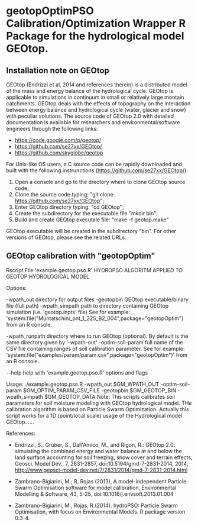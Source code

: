 
# geotopOptimPSO Calibration/Optimization Wrapper R Package for the hydrological model GEOtop.

## Installation note on GEOtop 

GEOtop (Endrizzi et al, 2014 and references therein) is a distributed model of the mass and energy balance of the hydrological cycle. GEOtop is applicable to simulations in continuum in small or relatively large montain catchments. GEOtop deals with the effects of topography on the interaction between energy balance and hydrological cycle (water, glacier and snow) with peculiar solutions. The source code of GEOtop 2.0 with detailed documentation is available for researchers and environmental/software engineers through the following links:

* https://code.google.com/p/geotop/
* https://github.com/se27xx/GEOtop/
* https://github.com/skyglobe/geotop

For  Unix-like OS users, a C source code can be rapidly downloaded and built with the following instrunctions (https://github.com/se27xx/GEOtop/):


1. Open a console and go to the drectory where to clone GEOtop source code;
2. Clone the source code typing: "git clone https://github.com/se27xx/GEOtop";
3. Enter GEOtop directory typing: "cd GEOtop";
4. Create the subdirectory for the executable file  "mkdir bin";
5. Build and create GEOtop executale file: "make -f geotop.make"

GEOtop executable will be created in the subdirectory "bin". 
For other versions of GEOtop, please see the related URLs. 

## GEOtop calibration with "geotopOptim"



Rscript File 'example.geotop.pso.R'
HYDROPSO ALGORITM APPLIED TO GEOTOP HYDROLOGICAL MODEL

Options: 

-wpath_out            directory for output files
-geotopbin            GEOtop executable/binary file (full path)
-wpath_simpath        path to directory containing GEOtop simulation  (i.e. 'geotop.inpts' file)
					  See for example: 'system.file("Muntatschini_pnt_1_225_B2_004",package="geotopOptim") from an R console.

-wpath_runpath        directory where to run GEOtop (optional). By default is the same directory given by '-wpath-out'
-optim-soil-param     full name of the CSV file containing ranges of soil calibration parameter. 
					  See for example: 'system.file("examples/param/param.csv",package="geotopOptim")' from an R console.
				   
--help                help with  'example.geotop.pso.R' options and flags

Usage: ./example.geotop.pso.R  -wpath_out $GM_WPATH_OUT  -optim-soil-param $GM_OPTIM_PARAM_CSV_FILE -geotopbin $GM_GEOTOP_BIN -wpath_simpath $GM_GEOTOP_DATA 
Note: This scripts calibrates soil parameters for soil moisture modeling with GEOtop hydrological model. THe calibration algorithm is based on Particle Swarm Optimization. 
Actually this script works for a 1D (point/local scale) usage of the Hydrological model GEOtop. 
.... 


References: 

* Endrizzi, S., Gruber, S., Dall'Amico, M., and Rigon, R.: GEOtop 2.0: simulating the combined energy and water balance at and below the land surface accounting for soil freezing, snow cover and terrain effects, Geosci. Model Dev., 7, 2831-2857, doi:10.5194/gmd-7-2831-2014, 2014, http://www.geosci-model-dev.net/7/2831/2014/gmd-7-2831-2014.html

* Zambrano-Bigiarini, M.; R. Rojas (2013), A model-independent Particle Swarm Optimisation software for model
 calibration, Environmental Modelling & Software, 43, 5-25, doi:10.1016/j.envsoft.2013.01.004

*  Zambrano-Bigiarini, M., Rojas, R.(2014). hydroPSO: Particle Swarm Optimisation, with focus on Environmental Models. R
  package version 0.3-4.



